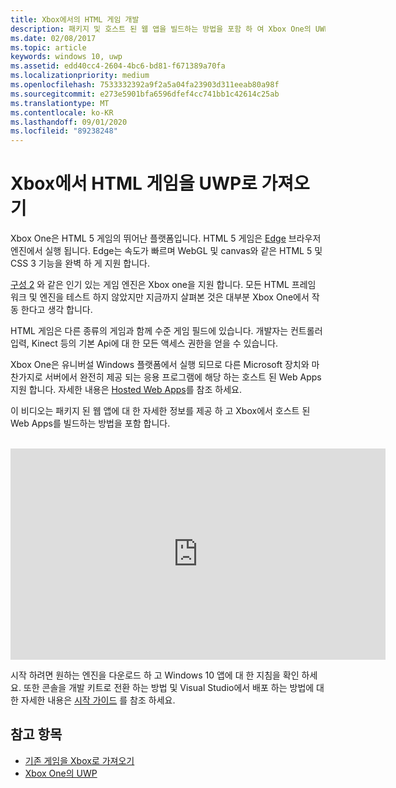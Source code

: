 ```yaml
---
title: Xbox에서의 HTML 게임 개발
description: 패키지 및 호스트 된 웹 앱을 빌드하는 방법을 포함 하 여 Xbox One의 UWP (유니버설 Windows 플랫폼)에 대 한 HTML 5 게임 개발에 대해 알아봅니다.
ms.date: 02/08/2017
ms.topic: article
keywords: windows 10, uwp
ms.assetid: edd40cc4-2604-4bc6-bd81-f671389a70fa
ms.localizationpriority: medium
ms.openlocfilehash: 7533332392a9f2a5a04fa23903d311eeab80a98f
ms.sourcegitcommit: e273e5901bfa6596dfef4cc741bb1c42614c25ab
ms.translationtype: MT
ms.contentlocale: ko-KR
ms.lasthandoff: 09/01/2020
ms.locfileid: "89238248"
---
```

# <a name="bringing-html-games-to-uwp-on-xbox"></a>Xbox에서 HTML 게임을 UWP로 가져오기
Xbox One은 HTML 5 게임의 뛰어난 플랫폼입니다. HTML 5 게임은 [Edge](https://developer.microsoft.com/microsoft-edge) 브라우저 엔진에서 실행 됩니다. Edge는 속도가 빠르며 WebGL 및 canvas와 같은 HTML 5 및 CSS 3 기능을 완벽 하 게 지원 합니다.

[구성 2](https://www.construct.net/en/blogs/construct-official-blog-1/announcing-xbox-one-export-beta-857) 와 같은 인기 있는 게임 엔진은 Xbox one을 지원 합니다. 모든 HTML 프레임 워크 및 엔진을 테스트 하지 않았지만 지금까지 살펴본 것은 대부분 Xbox One에서 작동 한다고 생각 합니다.

HTML 게임은 다른 종류의 게임과 함께 수준 게임 필드에 있습니다. 개발자는 컨트롤러 입력, Kinect 등의 기본 Api에 대 한 모든 액세스 권한을 얻을 수 있습니다.

Xbox One은 유니버설 Windows 플랫폼에서 실행 되므로 다른 Microsoft 장치와 마찬가지로 서버에서 완전히 제공 되는 응용 프로그램에 해당 하는 호스트 된 Web Apps 지원 합니다. 자세한 내용은 [Hosted Web Apps](https://microsoftedge.github.io/WebAppsDocs/en-US/win10/HWA.htm)를 참조 하세요.


이 비디오는 패키지 된 웹 앱에 대 한 자세한 정보를 제공 하 고 Xbox에서 호스트 된 Web Apps를 빌드하는 방법을 포함 합니다.
</br>
</br>
<iframe src="https://channel9.msdn.com/Events/Xbox/App-Dev-on-Xbox/Web-Apps-on-Xbox/player#time=04m21s:paused" width="600" height="338" height="658.1199951171875" allowFullScreen frameBorder="0"></iframe>


시작 하려면 원하는 엔진을 다운로드 하 고 Windows 10 앱에 대 한 지침을 확인 하세요. 또한 콘솔을 개발 키트로 전환 하는 방법 및 Visual Studio에서 배포 하는 방법에 대 한 자세한 내용은 [시작 가이드](getting-started.md) 를 참조 하세요.

## <a name="see-also"></a>참고 항목
- [기존 게임을 Xbox로 가져오기](development-lanes-landing.md)
- [Xbox One의 UWP](index.md)

